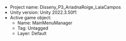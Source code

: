<!-- UNITY CODE ASSIST INSTRUCTIONS START -->
- Project name: Disseny_P3_AriadnaRoige_LaiaCampos
- Unity version: Unity 2022.3.50f1
- Active game object:
  - Name: MainMenuManager
  - Tag: Untagged
  - Layer: Default
<!-- UNITY CODE ASSIST INSTRUCTIONS END -->